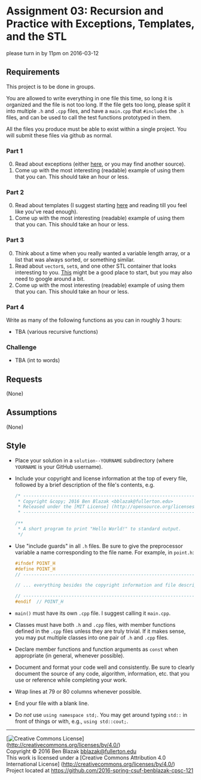 # Assignment 03: Recursion and Practice with Exceptions, Templates, and the STL
please turn in by 11pm on 2016-03-12

## Requirements

This project is to be done in groups.

You are allowed to write everything in one file this time, so long it is
organized and the file is not too long.  If the file gets too long, please
split it into multiple `.h` and `.cpp` files, and have a `main.cpp` that
`#include`s the `.h` files, and can be used to call the test functions
prototyped in them.

All the files you produce must be able to exist within a single project.  You
will submit these files via github as normal.


### Part 1

0. Read about exceptions (either
   [here](http://www.cplusplus.com/doc/tutorial/exceptions/),
   or you may find another source).
0. Come up with the most interesting (readable) example of using them that you
   can.  This should take an hour or less.

### Part 2

0. Read about templates (I suggest starting
   [here](https://isocpp.org/wiki/faq/templates)
   and reading till you feel like you've read enough).
0. Come up with the most interesting (readable) example of using them that you
   can.  This should take an hour or less.

### Part 3

0. Think about a time when you really wanted a variable length array, or a list
   that was always sorted, or something similar.
0. Read about `vector`s, `set`s, and one other STL container that looks
   interesting to you.  [This](http://en.cppreference.com/w/cpp/container)
   might be a good place to start, but you may also need to google around a
   bit.
0. Come up with the most interesting (readable) example of using them that you
   can.  This should take an hour or less.

### Part 4

Write as many of the following functions as you can in roughly 3 hours:

- TBA (various recursive functions)
<!-- TODO -->

### Challenge

- TBA (int to words)
<!-- TODO -->


## Requests

(None)


## Assumptions

(None)


## Style

- Place your solution in a `solution--YOURNAME` subdirectory
  (where `YOURNAME` is your GitHub username).

- Include your copyright and license information at the top of every file,
  followed by a brief description of the file's contents, e.g.

  ```c++
  /* ----------------------------------------------------------------------------
   * Copyright &copy; 2016 Ben Blazak <bblazak@fullerton.edu>
   * Released under the [MIT License] (http://opensource.org/licenses/MIT)
   * ------------------------------------------------------------------------- */

  /**
   * A short program to print "Hello World!" to standard output.
   */
  ```

- Use "include guards" in all `.h` files.  Be sure to give the preprocessor
  variable a name corresponding to the file name.  For example, in `point.h`:

  ```c++
  #ifndef POINT_H
  #define POINT_H
  // ----------------------------------------------------------------------------

  // ... everything besides the copyright information and file description

  // ----------------------------------------------------------------------------
  #endif  // POINT_H
  ```

- `main()` must have its own `.cpp` file.  I suggest calling it `main.cpp`.
- Classes must have both `.h` and `.cpp` files, with member functions defined
  in the `.cpp` files unless they are truly trivial.  If it makes sense, you
  may put multiple classes into one pair of `.h` and `.cpp` files.

- Declare member functions and function arguments as `const` when appropriate
  (in general, whenever possible).

- Document and format your code well and consistently.  Be sure to clearly
  document the source of any code, algorithm, information, etc. that you use or
  reference while completing your work.
- Wrap lines at 79 or 80 columns whenever possible.
- End your file with a blank line.
- Do *not* use `using namespace std;`.  You may get around typing `std::` in
  front of things or with, e.g., `using std::cout;`.


-------------------------------------------------------------------------------
[![Creative Commons License](https://i.creativecommons.org/l/by/4.0/88x31.png)]
(http://creativecommons.org/licenses/by/4.0/)  
Copyright &copy; 2016 Ben Blazak <bblazak@fullerton.edu>  
This work is licensed under a [Creative Commons Attribution 4.0 International
License] (http://creativecommons.org/licenses/by/4.0/)  
Project located at <https://github.com/2016-spring-csuf-benblazak-cpsc-121>

